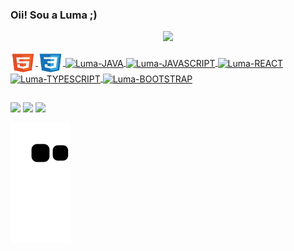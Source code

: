 ### Oii! Sou a Luma ;)


<div align="center">
  <a href="https://github.com/luma-sz">
  <img height="140em" src="https://github-readme-stats.vercel.app/api/top-langs/?username=luma-sz&layout=compact&langs_count=7&theme=cobalt"/>
</div
    <div style="display: inline_block"><br>
  <img align="center" alt="Luma-HTML" height="30" width="40" src="https://raw.githubusercontent.com/devicons/devicon/master/icons/html5/html5-original.svg">
  <img align="center" alt="Luma-CSS" height="30" width="40" src="https://raw.githubusercontent.com/devicons/devicon/master/icons/css3/css3-original.svg">
  <img align="center" alt="Luma-JAVA" height="30" width="40" src="https://cdn.jsdelivr.net/gh/devicons/devicon/icons/java/java-original.svg">
  <img align="center" alt="Luma-JAVASCRIPT" height="30" width="40" src="https://cdn.jsdelivr.net/gh/devicons/devicon/icons/javascript/javascript-original.svg">
  <img align="center" alt="Luma-REACT" height="30" width="40" src="https://cdn.jsdelivr.net/gh/devicons/devicon/icons/react/react-original.svg"/>
  <img align="center" alt="Luma-TYPESCRIPT" height="30" width="40" src="https://cdn.jsdelivr.net/gh/devicons/devicon/icons/typescript/typescript-original.svg" />
  <img align="center" alt="Luma-BOOTSTRAP" height="30" width="40" src="https://cdn.jsdelivr.net/gh/devicons/devicon/icons/bootstrap/bootstrap-original.svg" />
          
          
          
</div>
  
  ##
  
  <div> 
  <a href="https://instagram.com/lumaszfranski/" target="_blank"><img src="https://img.shields.io/badge/-Instagram-%23E4405F?style=for-the-badge&logo=instagram&logoColor=white" target="_blank"></a>
  <a href = "mailto:lumaszfranski@gmail.com"><img src="https://img.shields.io/badge/-Gmail-%23333?style=for-the-badge&logo=gmail&logoColor=white" target="_blank"></a>
  <a href="https://www.linkedin.com/in/luma-szfranski-3a3354218/" target="_blank"><img src="https://img.shields.io/badge/-LinkedIn-%230077B5?style=for-the-badge&logo=linkedin&logoColor=white" target="_blank"></a> 
    
   ![Snake animation](https://github.com/rafaballerini/rafaballerini/blob/output/github-contribution-grid-snake.svg)
 
</div>

    
